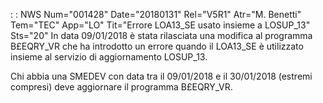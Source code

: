  :  : NWS Num="001428" Date="20180131" Rel="V5R1" Atr="M. Benetti" Tem="TEC" App="LO" Tit="Errore LOA13_SE usato insieme a LOSUP_13" Sts="20"
In data 09/01/2018 è stata rilasciata una modifica al programma B£EQRY_VR che ha introdotto un errore quando il LOA13_SE è utilizzato insieme al servizio di aggiornamento LOSUP_13.

Chi abbia una SMEDEV con data tra il 09/01/2018 e il 30/01/2018 (estremi compresi) deve aggiornare
il programma B£EQRY_VR.
